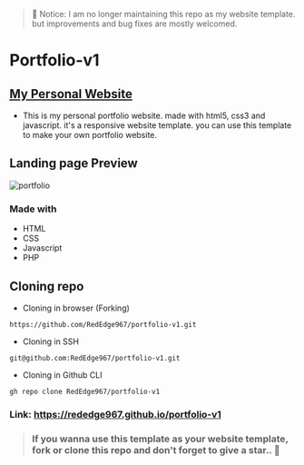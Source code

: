 > 🛑 Notice: I am no longer maintaining this repo as my website template. but improvements and bug fixes are mostly welcomed.

# Portfolio-v1

## [My Personal Website](https://rededge967.github.io/portfolio-v1)
- This is my personal portfolio website. made with html5, css3 and javascript. it's a responsive website template. you can use this template to make your own portfolio website.

## Landing page Preview
![portfolio](https://user-images.githubusercontent.com/91379432/145203876-d86b0973-de45-4926-b669-6e8c00849c74.PNG)


[](https://user-images.githubusercontent.com/91379432/145205784-a56af835-6fd9-4b0d-a15c-840bf51f8552.mp4)

### Made with
- HTML
- CSS
- Javascript
- PHP

## Cloning repo
- Cloning in browser (Forking)
```
https://github.com/RedEdge967/portfolio-v1.git
```
- Cloning in SSH
```
git@github.com:RedEdge967/portfolio-v1.git
```
- Cloning in Github CLI
```
gh repo clone RedEdge967/portfolio-v1
```

### Link: https://rededge967.github.io/portfolio-v1

> ### If you wanna use this template as your website template, fork or clone this repo and don't forget to give a star.. 🌟
